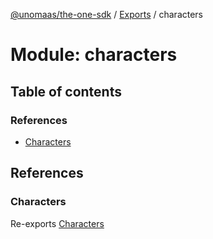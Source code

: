 [@unomaas/the-one-sdk](../README.md) / [Exports](../modules.md) / characters

# Module: characters

## Table of contents

### References

- [Characters](characters-1.md#characters)

## References

### Characters

Re-exports [Characters](../classes/characters.Characters.md)
